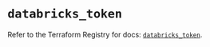 # `databricks_token`

Refer to the Terraform Registry for docs: [`databricks_token`](https://registry.terraform.io/providers/databricks/databricks/1.90.0/docs/resources/token).
